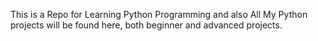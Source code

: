 This is a Repo for Learning Python Programming
and also All My Python projects will be found here, both beginner and advanced projects.
